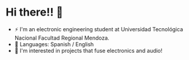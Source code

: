 # Hi there!! 👋
- ⚡ I'm an electronic engineering student at Universidad Tecnológica Nacional Facultad Regional Mendoza.
- 💬 Languages: Spanish / English
- 🤔 I'm interested in projects that fuse electronics and audio!



